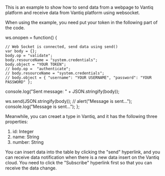 This is an example to show how to send data from a webpage to Vantiq platform and receive data from Vantiq platform using websocket.

When using the example, you need put your token in the following part of the code.

 ws.onopen = function() {
                  
	// Web Socket is connected, send data using send()
	var body = {};
	body.op = "validate";
	body.resourceName = "system.credentials";
	body.object = "YOUR TOKEN";
	// body.op =  "authenticate";
	// body.resourceName = "system.credentials";
	// body.object = { "username": "YOUR USERNAME", "password": "YOUR PASSWORD" };
  
  console.log("Sent message: " + JSON.stringify(body));
  
  ws.send(JSON.stringify(body));
  // alert("Message is sent...");
		console.log("Message is sent...");
};

Meanwhile, you can creaet a type in Vantiq, and it has the following three properties:

1) id: Integer
2) name: String
3) number: String

You can insert data into the table by clicking the "send" hyperlink, and you can receive data notification when there is a new data insert on the Vantiq cloud. You need to click the "Subscribe" hyperlink first so that you can receive the data change.
